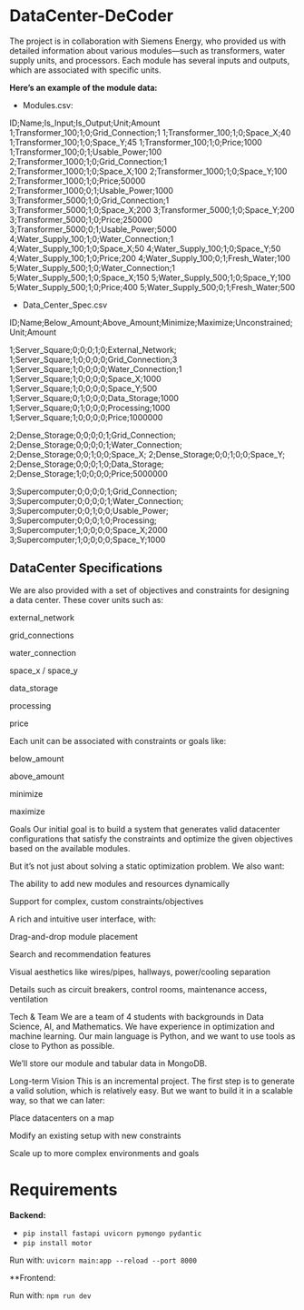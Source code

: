 # DataCenter-DeCoder
The project is in collaboration with Siemens Energy, who provided us with detailed information about various modules—such as transformers, water supply units, and processors. Each module has several inputs and outputs, which are associated with specific units.

**Here’s an example of the module data:**

* Modules.csv:

ID;Name;Is_Input;Is_Output;Unit;Amount
1;Transformer_100;1;0;Grid_Connection;1
1;Transformer_100;1;0;Space_X;40
1;Transformer_100;1;0;Space_Y;45
1;Transformer_100;1;0;Price;1000
1;Transformer_100;0;1;Usable_Power;100
2;Transformer_1000;1;0;Grid_Connection;1
2;Transformer_1000;1;0;Space_X;100
2;Transformer_1000;1;0;Space_Y;100
2;Transformer_1000;1;0;Price;50000
2;Transformer_1000;0;1;Usable_Power;1000
3;Transformer_5000;1;0;Grid_Connection;1
3;Transformer_5000;1;0;Space_X;200
3;Transformer_5000;1;0;Space_Y;200
3;Transformer_5000;1;0;Price;250000
3;Transformer_5000;0;1;Usable_Power;5000
4;Water_Supply_100;1;0;Water_Connection;1
4;Water_Supply_100;1;0;Space_X;50
4;Water_Supply_100;1;0;Space_Y;50
4;Water_Supply_100;1;0;Price;200
4;Water_Supply_100;0;1;Fresh_Water;100
5;Water_Supply_500;1;0;Water_Connection;1
5;Water_Supply_500;1;0;Space_X;150
5;Water_Supply_500;1;0;Space_Y;100
5;Water_Supply_500;1;0;Price;400
5;Water_Supply_500;0;1;Fresh_Water;500

* Data_Center_Spec.csv

ID;Name;Below_Amount;Above_Amount;Minimize;Maximize;Unconstrained;Unit;Amount

1;Server_Square;0;0;0;1;0;External_Network;
1;Server_Square;1;0;0;0;0;Grid_Connection;3
1;Server_Square;1;0;0;0;0;Water_Connection;1
1;Server_Square;1;0;0;0;0;Space_X;1000
1;Server_Square;1;0;0;0;0;Space_Y;500
1;Server_Square;0;1;0;0;0;Data_Storage;1000
1;Server_Square;0;1;0;0;0;Processing;1000
1;Server_Square;1;0;0;0;0;Price;1000000

2;Dense_Storage;0;0;0;0;1;Grid_Connection;
2;Dense_Storage;0;0;0;0;1;Water_Connection;
2;Dense_Storage;0;0;1;0;0;Space_X;
2;Dense_Storage;0;0;1;0;0;Space_Y;
2;Dense_Storage;0;0;0;1;0;Data_Storage;
2;Dense_Storage;1;0;0;0;0;Price;5000000

3;Supercomputer;0;0;0;0;1;Grid_Connection;
3;Supercomputer;0;0;0;0;1;Water_Connection;
3;Supercomputer;0;0;1;0;0;Usable_Power;
3;Supercomputer;0;0;0;1;0;Processing;
3;Supercomputer;1;0;0;0;0;Space_X;2000
3;Supercomputer;1;0;0;0;0;Space_Y;1000



## DataCenter Specifications
We are also provided with a set of objectives and constraints for designing a data center. These cover units such as:

external_network

grid_connections

water_connection

space_x / space_y

data_storage

processing

price

Each unit can be associated with constraints or goals like:

below_amount

above_amount

minimize

maximize

Goals
Our initial goal is to build a system that generates valid datacenter configurations that satisfy the constraints and optimize the given objectives based on the available modules.

But it’s not just about solving a static optimization problem. We also want:

The ability to add new modules and resources dynamically

Support for complex, custom constraints/objectives

A rich and intuitive user interface, with:

Drag-and-drop module placement

Search and recommendation features

Visual aesthetics like wires/pipes, hallways, power/cooling separation

Details such as circuit breakers, control rooms, maintenance access, ventilation

Tech & Team
We are a team of 4 students with backgrounds in Data Science, AI, and Mathematics. We have experience in optimization and machine learning. Our main language is Python, and we want to use tools as close to Python as possible.

We’ll store our module and tabular data in MongoDB.

Long-term Vision
This is an incremental project. The first step is to generate a valid solution, which is relatively easy. But we want to build it in a scalable way, so that we can later:

Place datacenters on a map

Modify an existing setup with new constraints

Scale up to more complex environments and goals

# Requirements
**Backend:**
- `pip install fastapi uvicorn pymongo pydantic`
- `pip install motor`

Run with: `uvicorn main:app --reload --port 8000`

**Frontend:

Run with: `npm run dev`